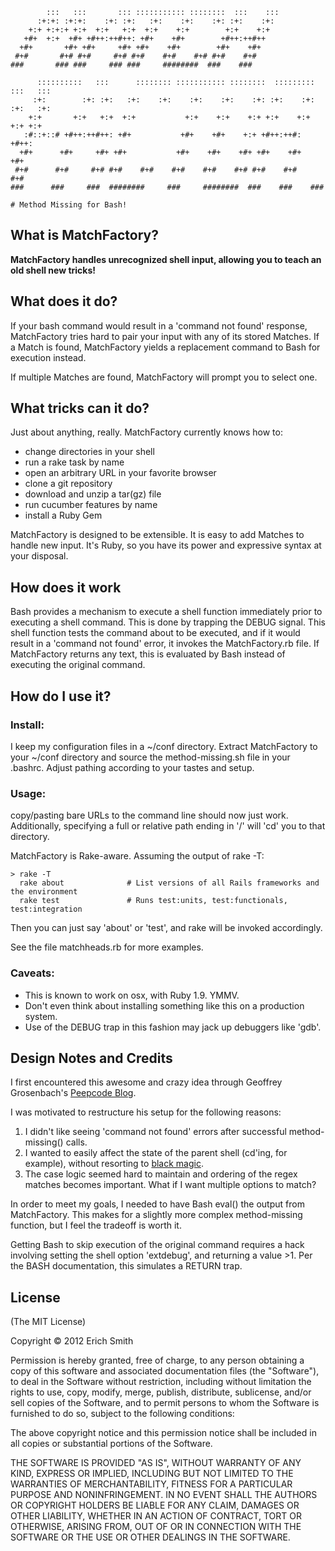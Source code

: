             :::   :::       ::: ::::::::::: ::::::::  :::    :::
          :+:+: :+:+:    :+: :+:   :+:    :+:    :+: :+:    :+:
        +:+ +:+:+ +:+  +:+   +:+  +:+    +:+        +:+    +:+
       +#+  +:+  +#+ +#++:++#++: +#+    +#+        +#++:++#++
      +#+       +#+ +#+     +#+ +#+    +#+        +#+    +#+
     #+#       #+# #+#     #+# #+#    #+#    #+# #+#    #+#
    ###       ### ###     ### ###     ########  ###    ###

          ::::::::::   :::      :::::::: ::::::::::: ::::::::  :::::::::  :::   :::
         :+:        :+: :+:   :+:    :+:    :+:    :+:    :+: :+:    :+: :+:   :+:
        +:+       +:+   +:+  +:+           +:+    +:+    +:+ +:+    +:+  +:+ +:+
       :#::+::# +#++:++#++: +#+           +#+    +#+    +:+ +#++:++#:    +#++:
      +#+      +#+     +#+ +#+           +#+    +#+    +#+ +#+    +#+    +#+
     #+#      #+#     #+# #+#    #+#    #+#    #+#    #+# #+#    #+#    #+#
    ###      ###     ###  ########     ###     ########  ###    ###    ###

    # Method Missing for Bash!

## What is MatchFactory?

**MatchFactory handles unrecognized shell input, allowing you to teach an old shell
new tricks!**

## What does it do?

If your bash command would result in a 'command not found' response, MatchFactory
tries hard to pair your input with any of its stored Matches. If a Match is found,
MatchFactory yields a replacement command to Bash for execution instead.

If multiple Matches are found, MatchFactory will prompt you to select one.

## What tricks can it do?

Just about anything, really. MatchFactory currently knows how to:

* change directories in your shell
* run a rake task by name
* open an arbitrary URL in your favorite browser
* clone a git repository
* download and unzip a tar(gz) file
* run cucumber features by name
* install a Ruby Gem

MatchFactory is designed to be extensible. It is easy to add Matches to handle new
input. It's Ruby, so you have its power and expressive syntax at your disposal.

## How does it work

Bash provides a mechanism to execute a shell function immediately prior to executing
a shell command. This is done by trapping the DEBUG signal. This shell function tests
the command about to be executed, and if it would result in a 'command not found'
error, it invokes the MatchFactory.rb file. If MatchFactory returns any text, this is
evaluated by Bash instead of executing the original command.

## How do I use it?

### Install:
I keep my configuration files in a ~/conf directory. Extract MatchFactory to your ~/conf
directory and source the method-missing.sh file in your .bashrc. Adjust pathing according
to your tastes and setup.

### Usage:
copy/pasting bare URLs to the command line should now just work. Additionally,
specifying a full or relative path ending in '/' will 'cd' you to that directory.

MatchFactory is Rake-aware. Assuming the output of rake -T:

    > rake -T
      rake about              # List versions of all Rails frameworks and the environment
      rake test               # Runs test:units, test:functionals, test:integration

Then you can just say 'about' or 'test', and rake will be invoked accordingly.

See the file matchheads.rb for more examples.

### Caveats:
* This is known to work on osx, with Ruby 1.9. YMMV.
* Don't even think about installing something like this on a production system.
* Use of the DEBUG trap in this fashion may jack up debuggers like 'gdb'.

## Design Notes and Credits
I first encountered this awesome and crazy idea through Geoffrey Grosenbach's
[Peepcode Blog](http://peepcode.com/blog/2009/shell-method-missing).

I was motivated to restructure his setup for the following reasons:

1. I didn't like seeing 'command not found' errors after successful method-missing()
calls.
2. I wanted to easily affect the state of the parent shell (cd'ing, for example),
without resorting to [black
magic](http://fvue.nl/wiki/Bash:_Passing_variables_by_reference#Appendix_A:_upvar.sh).
3. The case logic seemed hard to maintain and ordering of the regex matches becomes
important. What if I want multiple options to match?

In order to meet my goals, I needed to have Bash eval() the output from MatchFactory.
This makes for a slightly more complex method-missing function, but I feel the
tradeoff is worth it.

Getting Bash to skip execution of the original command requires a hack involving
setting the shell option 'extdebug', and returning a value >1. Per the BASH
documentation, this simulates a RETURN trap.

## License
(The MIT License)

Copyright © 2012 Erich Smith

Permission is hereby granted, free of charge, to any person obtaining a copy of this
software and associated documentation files (the "Software"), to deal in the Software
without restriction, including without limitation the rights to use, copy, modify,
merge, publish, distribute, sublicense, and/or sell copies of the Software, and to
permit persons to whom the Software is furnished to do so, subject to the following
conditions:

The above copyright notice and this permission notice shall be included in all copies
or substantial portions of the Software.

THE SOFTWARE IS PROVIDED "AS IS", WITHOUT WARRANTY OF ANY KIND, EXPRESS OR IMPLIED,
INCLUDING BUT NOT LIMITED TO THE WARRANTIES OF MERCHANTABILITY, FITNESS FOR A
PARTICULAR PURPOSE AND NONINFRINGEMENT. IN NO EVENT SHALL THE AUTHORS OR COPYRIGHT
HOLDERS BE LIABLE FOR ANY CLAIM, DAMAGES OR OTHER LIABILITY, WHETHER IN AN ACTION OF
CONTRACT, TORT OR OTHERWISE, ARISING FROM, OUT OF OR IN CONNECTION WITH THE SOFTWARE
OR THE USE OR OTHER DEALINGS IN THE SOFTWARE.
